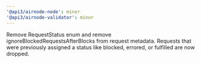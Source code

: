 ```yaml
---
'@api3/airnode-node': minor
'@api3/airnode-validator': minor
---
```


Remove RequestStatus enum and remove ignoreBlockedRequestsAfterBlocks from request metadata. Requests that were previously assigned a status like blocked, errored, or fulfilled are now dropped.
